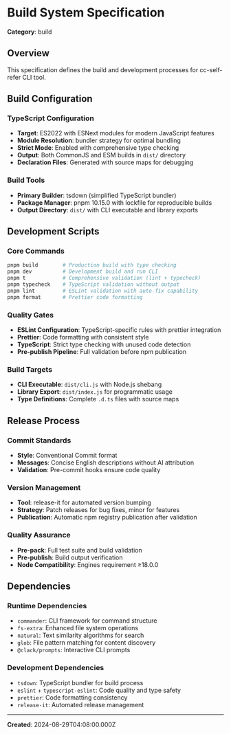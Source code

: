 # Build System Specification

**Category**: build

## Overview
This specification defines the build and development processes for cc-self-refer CLI tool.

## Build Configuration

### TypeScript Configuration
- **Target**: ES2022 with ESNext modules for modern JavaScript features
- **Module Resolution**: bundler strategy for optimal bundling
- **Strict Mode**: Enabled with comprehensive type checking
- **Output**: Both CommonJS and ESM builds in `dist/` directory
- **Declaration Files**: Generated with source maps for debugging

### Build Tools
- **Primary Builder**: tsdown (simplified TypeScript bundler)
- **Package Manager**: pnpm 10.15.0 with lockfile for reproducible builds
- **Output Directory**: `dist/` with CLI executable and library exports

## Development Scripts

### Core Commands
```bash
pnpm build        # Production build with type checking
pnpm dev          # Development build and run CLI
pnpm t            # Comprehensive validation (lint + typecheck)
pnpm typecheck    # TypeScript validation without output
pnpm lint         # ESLint validation with auto-fix capability
pnpm format       # Prettier code formatting
```

### Quality Gates
- **ESLint Configuration**: TypeScript-specific rules with prettier integration
- **Prettier**: Code formatting with consistent style
- **TypeScript**: Strict type checking with unused code detection
- **Pre-publish Pipeline**: Full validation before npm publication

### Build Targets
- **CLI Executable**: `dist/cli.js` with Node.js shebang
- **Library Export**: `dist/index.js` for programmatic usage
- **Type Definitions**: Complete `.d.ts` files with source maps

## Release Process

### Commit Standards
- **Style**: Conventional Commit format
- **Messages**: Concise English descriptions without AI attribution
- **Validation**: Pre-commit hooks ensure code quality

### Version Management
- **Tool**: release-it for automated version bumping
- **Strategy**: Patch releases for bug fixes, minor for features
- **Publication**: Automatic npm registry publication after validation

### Quality Assurance
- **Pre-pack**: Full test suite and build validation
- **Pre-publish**: Build output verification
- **Node Compatibility**: Engines requirement ≥18.0.0

## Dependencies

### Runtime Dependencies
- `commander`: CLI framework for command structure
- `fs-extra`: Enhanced file system operations
- `natural`: Text similarity algorithms for search
- `glob`: File pattern matching for content discovery
- `@clack/prompts`: Interactive CLI prompts

### Development Dependencies
- `tsdown`: TypeScript bundler for build process
- `eslint` + `typescript-eslint`: Code quality and type safety
- `prettier`: Code formatting consistency
- `release-it`: Automated release management

---
**Created**: 2024-08-29T04:08:00.000Z